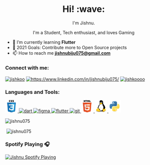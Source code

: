 
<h1 align='center'> Hi! :wave:</h1>
<p align='center'>
I'm Jishnu.
</p>
<p align='center'>I'm a Student, Tech enthusiast, and loves Gaming  </p>

- 🌱 I’m currently learning **Flutter**
- 🥅 2021 Goals: Contribute more to Open Source projects
- 📫 How to reach me **jishnubiju075@gmail.com**


<!-- <h1 align='center'><i>awesome!</i></h1> -->

<h3 align="left">Connect with me:</h3>
<p align="left">
<a href="https://twitter.com/jishkoo" target="blank"><img align="center" src="https://raw.githubusercontent.com/rahuldkjain/github-profile-readme-generator/master/src/images/icons/Social/twitter.svg" alt="jishkoo" height="30" width="40" /></a>
<a href="https://linkedin.com/in/https://www.linkedin.com/in/jishnubiju075/" target="blank"><img align="center" src="https://raw.githubusercontent.com/rahuldkjain/github-profile-readme-generator/master/src/images/icons/Social/linked-in-alt.svg" alt="https://www.linkedin.com/in/jishnubiju075/" height="30" width="40" /></a>
<a href="https://instagram.com/jishkoooo" target="blank"><img align="center" src="https://raw.githubusercontent.com/rahuldkjain/github-profile-readme-generator/master/src/images/icons/Social/instagram.svg" alt="jishkoooo" height="30" width="40" /></a>
</p>

<h3 align="left">Languages and Tools:</h3>
<p align="left"> <a href="https://www.w3schools.com/css/" target="_blank"> <img src="https://raw.githubusercontent.com/devicons/devicon/master/icons/css3/css3-original-wordmark.svg" alt="css3" width="40" height="40"/> </a> <a href="https://dart.dev" target="_blank"> <img src="https://www.vectorlogo.zone/logos/dartlang/dartlang-icon.svg" alt="dart" width="40" height="40"/> </a> <a href="https://www.figma.com/" target="_blank"> <img src="https://www.vectorlogo.zone/logos/figma/figma-icon.svg" alt="figma" width="40" height="40"/> </a> <a href="https://flutter.dev" target="_blank"> <img src="https://www.vectorlogo.zone/logos/flutterio/flutterio-icon.svg" alt="flutter" width="40" height="40"/> </a> <a href="https://git-scm.com/" target="_blank"> <img src="https://www.vectorlogo.zone/logos/git-scm/git-scm-icon.svg" alt="git" width="40" height="40"/> </a> <a href="https://www.w3.org/html/" target="_blank"> <img src="https://raw.githubusercontent.com/devicons/devicon/master/icons/html5/html5-original-wordmark.svg" alt="html5" width="40" height="40"/> </a> <a href="https://www.linux.org/" target="_blank"> <img src="https://raw.githubusercontent.com/devicons/devicon/master/icons/linux/linux-original.svg" alt="linux" width="40" height="40"/> </a> <a href="https://www.python.org" target="_blank"> <img src="https://raw.githubusercontent.com/devicons/devicon/master/icons/python/python-original.svg" alt="python" width="40" height="40"/> </a> </p>

<p><img align="center" src="https://github-readme-stats.vercel.app/api/top-langs?username=jishnu075&show_icons=true&locale=en&layout=compact" alt="jishnu075" /></p><p>&nbsp;<img align="center" src="https://github-readme-stats.vercel.app/api?username=jishnu075&show_icons=true&locale=en" alt="jishnu075" /></p>


### Spotify Playing 🎧

[<img src="https://now-playing-codestackr.vercel.app/api/spotify-playing" alt="Jishnu Spotify Playing" width="350" />](https://open.spotify.com/user/31wvqzu6olezftdckgnzn6ryk3rq)

<!-- material spotify design -->


